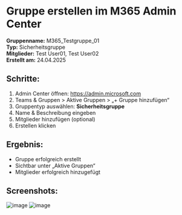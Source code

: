 # Gruppe erstellen im M365 Admin Center

**Gruppenname:** M365_Testgruppe_01  
**Typ:** Sicherheitsgruppe  
**Mitglieder:** Test User01, Test User02  
**Erstellt am:** 24.04.2025

## Schritte:
1. Admin Center öffnen: https://admin.microsoft.com
2. Teams & Gruppen > Aktive Gruppen > „+ Gruppe hinzufügen“
3. Gruppentyp auswählen: **Sicherheitsgruppe**
4. Name & Beschreibung eingeben
5. Mitglieder hinzufügen (optional)
6. Erstellen klicken

## Ergebnis:
- Gruppe erfolgreich erstellt
- Sichtbar unter „Aktive Gruppen“
- Mitglieder erfolgreich hinzugefügt

## Screenshots:
![image](https://github.com/user-attachments/assets/gruppe_screenshot_01.png)
![image](https://github.com/user-attachments/assets/gruppe_screenshot_02.png)
